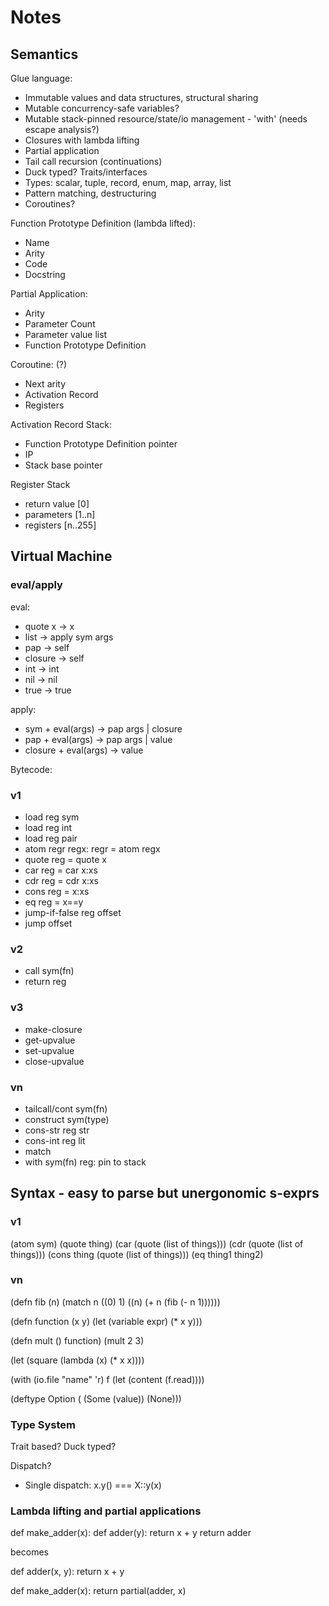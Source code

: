 # Notes

## Semantics

Glue language:
 - Immutable values and data structures, structural sharing
 - Mutable concurrency-safe variables?
 - Mutable stack-pinned resource/state/io management - 'with' (needs escape analysis?)
 - Closures with lambda lifting
 - Partial application
 - Tail call recursion (continuations)
 - Duck typed? Traits/interfaces
 - Types: scalar, tuple, record, enum, map, array, list
 - Pattern matching, destructuring
 - Coroutines?

 Function Prototype Definition (lambda lifted):
  - Name
  - Arity
  - Code
  - Docstring

Partial Application:
 - Arity
 - Parameter Count
 - Parameter value list
 - Function Prototype Definition

Coroutine: (?)
 - Next arity
 - Activation Record
 - Registers

Activation Record Stack:
 - Function Prototype Definition pointer
 - IP
 - Stack base pointer

 Register Stack
 - return value [0]
 - parameters [1..n]
 - registers [n..255]


## Virtual Machine

### eval/apply

eval:
 - quote x -> x
 - list -> apply sym args
 - pap -> self
 - closure -> self
 - int -> int
 - nil -> nil
 - true -> true

apply:
 - sym + eval(args) -> pap args | closure
 - pap + eval(args) -> pap args | value
 - closure + eval(args) -> value

Bytecode:

### v1
 - load reg sym
 - load reg int
 - load reg pair
 - atom regr regx: regr = atom regx
 - quote reg = quote x
 - car reg = car x:xs
 - cdr reg = cdr x:xs
 - cons reg = x:xs
 - eq reg = x==y
 - jump-if-false reg offset
 - jump offset

### v2
 - call sym(fn)
 - return reg

### v3
 - make-closure
 - get-upvalue
 - set-upvalue
 - close-upvalue

### vn
 - tailcall/cont sym(fn)
 - construct sym(type)
 - cons-str reg str
 - cons-int reg lit
 - match
 - with sym(fn) reg: pin to stack


## Syntax - easy to parse but unergonomic s-exprs

### v1
(atom sym)
(quote thing)
(car (quote (list of things)))
(cdr (quote (list of things)))
(cons thing (quote (list of things)))
(eq thing1 thing2)

### vn
(defn fib (n)
    (match n
        ((0) 1)
        ((n) (+ n (fib (- n 1))))))

(defn function (x y)
    (let (variable expr)
        (* x y)))

(defn mult () function)
(mult 2 3)

(let (square (lambda (x) (* x x))))

(with (io.file "name" 'r) f
    (let (content (f.read))))

(deftype Option (
    (Some (value))
    (None)))



### Type System

Trait based?  Duck typed?

Dispatch?
 * Single dispatch: x.y() === X::y(x)


### Lambda lifting and partial applications

def make_adder(x):
    def adder(y):
        return x + y
    return adder

becomes

def adder(x, y):
    return x + y

def make_adder(x):
    return partial(adder, x)
